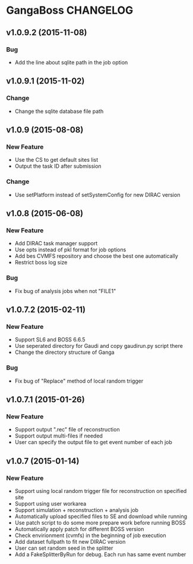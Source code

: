 GangaBoss CHANGELOG
===================

v1.0.9.2 (2015-11-08)
---------------------

### Bug
- Add the line about sqlite path in the job option

v1.0.9.1 (2015-11-02)
---------------------

### Change
- Change the sqlite database file path

v1.0.9 (2015-08-08)
---------------------

### New Feature
- Use the CS to get default sites list
- Output the task ID after submission

### Change
- Use setPlatform instead of setSystemConfig for new DIRAC version

v1.0.8 (2015-06-08)
---------------------

### New Feature
- Add DIRAC task manager support
- Use opts instead of pkl format for job options
- Add bes CVMFS repository and choose the best one automatically
- Restrict boss log size

### Bug
- Fix bug of analysis jobs when not "FILE1"

v1.0.7.2 (2015-02-11)
---------------------

### New Feature
- Support SL6 and BOSS 6.6.5
- Use seperated directory for Gaudi and copy gaudirun.py script there
- Change the directory structure of Ganga

### Bug
- Fix bug of "Replace" method of local random trigger

v1.0.7.1 (2015-01-26)
---------------------

### New Feature
- Support output ".rec" file of reconstruction
- Support output multi-files if needed
- User can specify the output file to get event number of each job

v1.0.7 (2015-01-14)
-------------------

### New Feature
- Support using local random trigger file for reconstruction on specified site
- Support using user workarea
- Support simulation + reconstruction + analysis job
- Automatically upload specified files to SE and download while running
- Use patch script to do some more prepare work before running BOSS
- Automatically apply patch for different BOSS version
- Check envirionment (cvmfs) in the beginning of job execution
- Add dataset fullpath to fit new DIRAC version
- User can set random seed in the splitter
- Add a FakeSplitterByRun for debug. Each run has same event number
